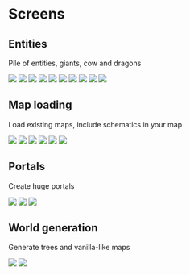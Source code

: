 # Screens


<style>
.markdown-section {
max-width:1400px;
}
img {
max-width:400px;
max-height:200px;
}
</style>

## Entities
Pile of entities, giants, cow and dragons


[![](https://rawgit.com/PrismarineJS/reinarpg-server/images/mc-100-giants.png)](https://rawgit.com/PrismarineJS/reinarpg-server/images/mc-100-giants.png)
[![](https://rawgit.com/PrismarineJS/reinarpg-server/images/mc-carry2.png)](https://rawgit.com/PrismarineJS/reinarpg-server/images/mc-carry2.png)
[![](https://rawgit.com/PrismarineJS/reinarpg-server/images/mc-carry.png)](https://rawgit.com/PrismarineJS/reinarpg-server/images/mc-carry.png)
[![](https://rawgit.com/PrismarineJS/reinarpg-server/images/mc-fs-cow.png)](https://rawgit.com/PrismarineJS/reinarpg-server/images/mc-fs-cow.png)
[![](https://rawgit.com/PrismarineJS/reinarpg-server/images/mc-giant-pile.png)](https://rawgit.com/PrismarineJS/reinarpg-server/images/mc-giant-pile.png)
[![](https://rawgit.com/PrismarineJS/reinarpg-server/images/mc-invasion.png)](https://rawgit.com/PrismarineJS/reinarpg-server/images/mc-invasion.png)
[![](https://rawgit.com/PrismarineJS/reinarpg-server/images/mc-mobs.png)](https://rawgit.com/PrismarineJS/reinarpg-server/images/mc-mobs.png)
[![](https://rawgit.com/PrismarineJS/reinarpg-server/images/mc-pile.png)](https://rawgit.com/PrismarineJS/reinarpg-server/images/mc-pile.png)
[![](https://rawgit.com/PrismarineJS/reinarpg-server/images/mc-villagers.png)](https://rawgit.com/PrismarineJS/reinarpg-server/images/mc-villagers.png)
[![](https://rawgit.com/PrismarineJS/reinarpg-server/images/mc-giants.png)](https://rawgit.com/PrismarineJS/reinarpg-server/images/mc-giants.png)

## Map loading
Load existing maps, include schematics in your map

[![](https://rawgit.com/PrismarineJS/reinarpg-server/images/mc-anvil.png)](https://rawgit.com/PrismarineJS/reinarpg-server/images/mc-anvil.png)
[![](https://rawgit.com/PrismarineJS/reinarpg-server/images/mc-fs-lttp.png)](https://rawgit.com/PrismarineJS/reinarpg-server/images/mc-fs-lttp.png)
[![](https://rawgit.com/PrismarineJS/reinarpg-server/images/mc-fs-schematic.png)](https://rawgit.com/PrismarineJS/reinarpg-server/images/mc-fs-schematic.png)
[![](https://rawgit.com/PrismarineJS/reinarpg-server/images/mc-full-anvil-loading.png)](https://rawgit.com/PrismarineJS/reinarpg-server/images/mc-full-anvil-loading.png)
[![](https://rawgit.com/PrismarineJS/reinarpg-server/images/mc-generation.png)](https://rawgit.com/PrismarineJS/reinarpg-server/images/mc-generation.png)
[![](https://rawgit.com/PrismarineJS/reinarpg-server/images/mc-schema-fs.png)](https://rawgit.com/PrismarineJS/reinarpg-server/images/mc-schema-fs.png)

## Portals
Create huge portals

[![](https://rawgit.com/PrismarineJS/reinarpg-server/images/mc-huge-portal.png)](https://rawgit.com/PrismarineJS/reinarpg-server/images/mc-huge-portal.png)
[![](https://rawgit.com/PrismarineJS/reinarpg-server/images/mc-portal.png)](https://rawgit.com/PrismarineJS/reinarpg-server/images/mc-portal.png)
[![](https://rawgit.com/PrismarineJS/reinarpg-server/images/mc-super-portal.png)](https://rawgit.com/PrismarineJS/reinarpg-server/images/mc-super-portal.png)

## World generation
Generate trees and vanilla-like maps

[![](https://rawgit.com/PrismarineJS/reinarpg-server/images/mc-voxel-worldgen-rust.png)](https://rawgit.com/PrismarineJS/reinarpg-server/images/mc-voxel-worldgen-rust.png)
[![](https://rawgit.com/PrismarineJS/reinarpg-server/images/mc-trees.png)](https://rawgit.com/PrismarineJS/reinarpg-server/images/mc-trees.png)
